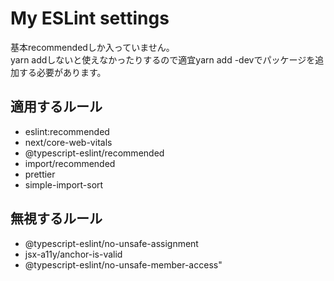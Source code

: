 # My ESLint settings
基本recommendedしか入っていません。  
yarn addしないと使えなかったりするので適宜yarn add -devでパッケージを追加する必要があります。  

## 適用するルール
- eslint:recommended
- next/core-web-vitals
- @typescript-eslint/recommended
- import/recommended
- prettier
- simple-import-sort

## 無視するルール
- @typescript-eslint/no-unsafe-assignment
- jsx-a11y/anchor-is-valid
- @typescript-eslint/no-unsafe-member-access"
